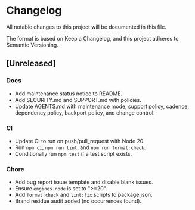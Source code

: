 # Changelog

All notable changes to this project will be documented in this file.

The format is based on Keep a Changelog, and this project adheres to Semantic Versioning.

## [Unreleased]

### Docs

- Add maintenance status notice to README.
- Add SECURITY.md and SUPPORT.md with policies.
- Update AGENTS.md with maintenance mode, support policy, cadence, dependency policy, backport policy, and change control.

### CI

- Update CI to run on push/pull_request with Node 20.
- Run `npm ci`, `npm run lint`, and `npm run format:check`.
- Conditionally run `npm test` if a test script exists.

### Chore

- Add bug report issue template and disable blank issues.
- Ensure `engines.node` is set to ">=20".
- Add `format:check` and `lint:fix` scripts to package.json.
- Brand residue audit added (no occurrences found).
